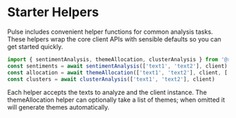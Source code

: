 # Starter Helpers

Pulse includes convenient helper functions for common analysis tasks. These helpers wrap the core client APIs with sensible defaults so you can get started quickly.

```ts
import { sentimentAnalysis, themeAllocation, clusterAnalysis } from '@rwai/pulse'
const sentiments = await sentimentAnalysis(['text1', 'text2'], client)
const allocation = await themeAllocation(['text1', 'text2'], client, ['theme1', 'theme2'])
const clusters = await clusterAnalysis(['text1', 'text2'], client)
```

Each helper accepts the texts to analyze and the client instance. The themeAllocation helper can optionally take a list of themes; when omitted it will generate themes automatically.
